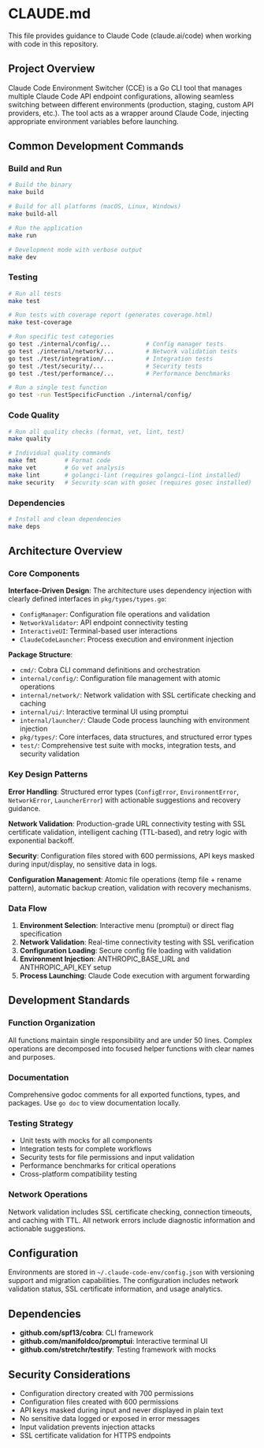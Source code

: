 # CLAUDE.md

This file provides guidance to Claude Code (claude.ai/code) when working with code in this repository.

## Project Overview

Claude Code Environment Switcher (CCE) is a Go CLI tool that manages multiple Claude Code API endpoint configurations, allowing seamless switching between different environments (production, staging, custom API providers, etc.). The tool acts as a wrapper around Claude Code, injecting appropriate environment variables before launching.

## Common Development Commands

### Build and Run
```bash
# Build the binary
make build

# Build for all platforms (macOS, Linux, Windows)
make build-all

# Run the application
make run

# Development mode with verbose output
make dev
```

### Testing
```bash
# Run all tests
make test

# Run tests with coverage report (generates coverage.html)
make test-coverage

# Run specific test categories
go test ./internal/config/...          # Config manager tests
go test ./internal/network/...         # Network validation tests
go test ./test/integration/...         # Integration tests
go test ./test/security/...            # Security tests
go test ./test/performance/...         # Performance benchmarks

# Run a single test function
go test -run TestSpecificFunction ./internal/config/
```

### Code Quality
```bash
# Run all quality checks (format, vet, lint, test)
make quality

# Individual quality commands
make fmt        # Format code
make vet        # Go vet analysis
make lint       # golangci-lint (requires golangci-lint installed)
make security   # Security scan with gosec (requires gosec installed)
```

### Dependencies
```bash
# Install and clean dependencies
make deps
```

## Architecture Overview

### Core Components

**Interface-Driven Design**: The architecture uses dependency injection with clearly defined interfaces in `pkg/types/types.go`:
- `ConfigManager`: Configuration file operations and validation
- `NetworkValidator`: API endpoint connectivity testing
- `InteractiveUI`: Terminal-based user interactions
- `ClaudeCodeLauncher`: Process execution and environment injection

**Package Structure**:
- `cmd/`: Cobra CLI command definitions and orchestration
- `internal/config/`: Configuration file management with atomic operations
- `internal/network/`: Network validation with SSL certificate checking and caching
- `internal/ui/`: Interactive terminal UI using promptui
- `internal/launcher/`: Claude Code process launching with environment injection
- `pkg/types/`: Core interfaces, data structures, and structured error types
- `test/`: Comprehensive test suite with mocks, integration tests, and security validation

### Key Design Patterns

**Error Handling**: Structured error types (`ConfigError`, `EnvironmentError`, `NetworkError`, `LauncherError`) with actionable suggestions and recovery guidance.

**Network Validation**: Production-grade URL connectivity testing with SSL certificate validation, intelligent caching (TTL-based), and retry logic with exponential backoff.

**Security**: Configuration files stored with 600 permissions, API keys masked during input/display, no sensitive data in logs.

**Configuration Management**: Atomic file operations (temp file + rename pattern), automatic backup creation, validation with recovery mechanisms.

### Data Flow

1. **Environment Selection**: Interactive menu (promptui) or direct flag specification
2. **Network Validation**: Real-time connectivity testing with SSL verification
3. **Configuration Loading**: Secure config file loading with validation
4. **Environment Injection**: ANTHROPIC_BASE_URL and ANTHROPIC_API_KEY setup
5. **Process Launching**: Claude Code execution with argument forwarding

## Development Standards

### Function Organization
All functions maintain single responsibility and are under 50 lines. Complex operations are decomposed into focused helper functions with clear names and purposes.

### Documentation
Comprehensive godoc comments for all exported functions, types, and packages. Use `go doc` to view documentation locally.

### Testing Strategy
- Unit tests with mocks for all components
- Integration tests for complete workflows
- Security tests for file permissions and input validation
- Performance benchmarks for critical operations
- Cross-platform compatibility testing

### Network Operations
Network validation includes SSL certificate checking, connection timeouts, and caching with TTL. All network errors include diagnostic information and actionable suggestions.

## Configuration

Environments are stored in `~/.claude-code-env/config.json` with versioning support and migration capabilities. The configuration includes network validation status, SSL certificate information, and usage analytics.

## Dependencies

- **github.com/spf13/cobra**: CLI framework
- **github.com/manifoldco/promptui**: Interactive terminal UI
- **github.com/stretchr/testify**: Testing framework with mocks

## Security Considerations

- Configuration directory created with 700 permissions
- Configuration files created with 600 permissions  
- API keys masked during input and never displayed in plain text
- No sensitive data logged or exposed in error messages
- Input validation prevents injection attacks
- SSL certificate validation for HTTPS endpoints